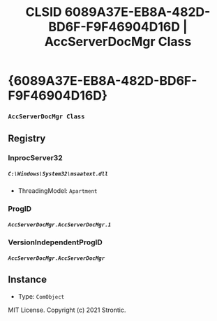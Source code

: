 ﻿---
title: "CLSID 6089A37E-EB8A-482D-BD6F-F9F46904D16D | AccServerDocMgr Class"
excerpt: What is COM-Object CLSID 6089A37E-EB8A-482D-BD6F-F9F46904D16D?
---

# {6089A37E-EB8A-482D-BD6F-F9F46904D16D}

### `AccServerDocMgr Class`

## Registry


### InprocServer32

##### `C:\Windows\System32\msaatext.dll`
* ThreadingModel: `Apartment`

### ProgID

##### `AccServerDocMgr.AccServerDocMgr.1`

### VersionIndependentProgID

##### `AccServerDocMgr.AccServerDocMgr`

## Instance

* Type: `ComObject`

MIT License. Copyright (c) 2021 Strontic.


